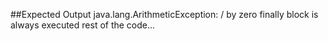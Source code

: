 ##Expected Output
java.lang.ArithmeticException: / by zero
finally block is always executed
rest of the code...
